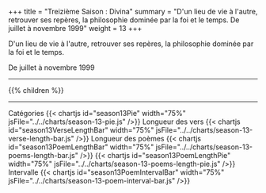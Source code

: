 +++
title = "Treizième Saison : Divina"
summary = "D'un lieu de vie à l'autre, retrouver ses repères, la philosophie dominée par la foi et le temps. De juillet à novembre 1999"
weight = 13
+++

D'un lieu de vie à l'autre, retrouver ses repères, la philosophie dominée par la foi et le temps.

De juillet à novembre 1999

---
{{% children  %}}

---
Catégories
{{< chartjs id="season13Pie" width="75%" jsFile="../../charts/season-13-pie.js" />}}
Longueur des vers
{{< chartjs id="season13VerseLengthBar" width="75%" jsFile="../../charts/season-13-verse-length-bar.js" />}}
Longueur des poèmes
{{< chartjs id="season13PoemLengthBar" width="75%" jsFile="../../charts/season-13-poems-length-bar.js" />}}
{{< chartjs id="season13PoemLengthPie" width="75%" jsFile="../../charts/season-13-poems-length-pie.js" />}}
Intervalle
{{< chartjs id="season13PoemIntervalBar" width="75%" jsFile="../../charts/season-13-poem-interval-bar.js" />}}
